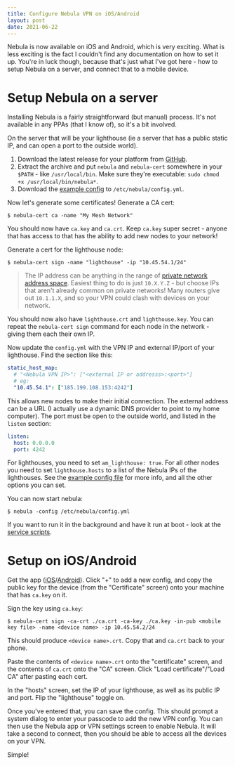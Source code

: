 ```yaml
---
title: Configure Nebula VPN on iOS/Android
layout: post
date: 2021-06-22
---
```


Nebula is now available on iOS and Android, which is very exciting. What is less exciting is the fact I couldn't find any documentation on how to set it up. You're in luck though, because that's just what I've got here - how to setup Nebula on a server, and connect that to a mobile device.

# Setup Nebula on a server

Installing Nebula is a fairly straightforward (but manual) process. It's not available in any PPAs (that I know of), so it's a bit involved.

On the server that will be your lighthouse (ie a server that has a public static IP, and can open a port to the outside world).

1. Download the latest release for your platform from [GitHub](https://github.com/slackhq/nebula/releases).
2. Extract the archive and put `nebula` and `nebula-cert` somewhere in your `$PATH` - like `/usr/local/bin`. Make sure they're executable: `sudo chmod +x /usr/local/bin/nebula*`.
3. Download the [example config](https://github.com/slackhq/nebula/blob/master/examples/config.yml) to `/etc/nebula/config.yml`.

Now let's generate some certificates! Generate a CA cert:

```shell
$ nebula-cert ca -name "My Mesh Network"
```

You should now have `ca.key` and `ca.crt`. Keep `ca.key` super secret - anyone that has access to that has the ability to add new nodes to your network!

Generate a cert for the lighthouse node:

```shell
$ nebula-cert sign -name "lighthouse" -ip "10.45.54.1/24"
```

> The IP address can be anything in the range of [private network address space](https://en.wikipedia.org/wiki/Private_network). Easiest thing to do is just `10.X.Y.Z` - but choose IPs that aren't already common on private networks! Many routers give out `10.1.1.X`, and so your VPN could clash with devices on your network.

You should now also have `lighthouse.crt` and `lighthouse.key`. You can repeat the `nebula-cert sign` command for each node in the network - giving them each their own IP.

Now update the `config.yml` with the VPN IP and external IP/port of your lighthouse. Find the section like this:

```yaml
static_host_map:
  # "<Nebula VPN IP>": ["<external IP or addresss>:<port>"]
  # eg:
  "10.45.54.1": ["185.199.108.153:4242"]
```

This allows new nodes to make their initial connection. The external address can be a URL (I actually use a dynamic DNS provider to point to my home computer). The port must be open to the outside world, and listed in the `listen` section:

```yaml
listen:
  host: 0.0.0.0
  port: 4242
```

For lighthouses, you need to set `am_lighthouse: true`. For all other nodes you need to set `lighthouse.hosts` to a list of the Nebula IPs of the lighthouses. See the [example config file](https://github.com/slackhq/nebula/blob/master/examples/config.yml) for more info, and all the other options you can set.

You can now start nebula:

```shell
$ nebula -config /etc/nebula/config.yml
```

If you want to run it in the background and have it run at boot - look at the [service scripts](https://github.com/slackhq/nebula/blob/master/examples/service_scripts/nebula.service).

# Setup on iOS/Android

Get the app ([iOS](https://apps.apple.com/us/app/mobile-nebula/id1509587936?itsct=apps_box&itscg=30200)/[Android](https://play.google.com/store/apps/details?id=net.defined.mobile_nebula)). Click "+" to add a new config, and copy the public key for the device (from the "Certificate" screen) onto your machine that has `ca.key` on it.

Sign the key using `ca.key`:

```shell
$ nebula-cert sign -ca-crt ./ca.crt -ca-key ./ca.key -in-pub <mobile key file> -name <device name> -ip 10.45.54.2/24
```

This should produce `<device name>.crt`. Copy that and `ca.crt` back to your phone.

Paste the contents of `<device name>.crt` onto the "certificate" screen, and the contents of `ca.crt` onto the "CA" screen. Click "Load certificate"/"Load CA" after pasting each cert.

In the "hosts" screen, set the IP of your lighthouse, as well as its public IP and port. Flip the "lighthouse" toggle on.

Once you've entered that, you can save the config. This should prompt a system dialog to enter your passcode to add the new VPN config. You can then use the Nebula app or VPN settings screen to enable Nebula. It will take a second to connect, then you should be able to access all the devices on your VPN.

Simple!
